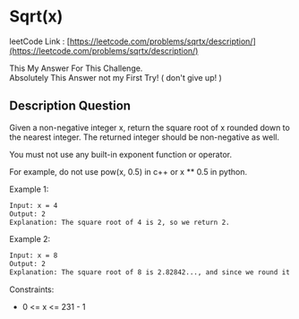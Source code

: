 # Sqrt(x)

leetCode Link : [https://leetcode.com/problems/sqrtx/description/](https://leetcode.com/problems/sqrtx/description/)

This My Answer For This Challenge.  
Absolutely This Answer not my First Try! ( don't give up! )

## Description Question

Given a non-negative integer x, return the square root of x rounded down to the nearest integer. The returned integer should be non-negative as well.

You must not use any built-in exponent function or operator.

For example, do not use pow(x, 0.5) in c++ or x ** 0.5 in python.

Example 1:

```txt
Input: x = 4
Output: 2
Explanation: The square root of 4 is 2, so we return 2.
```

Example 2:

```txt
Input: x = 8
Output: 2
Explanation: The square root of 8 is 2.82842..., and since we round it down to the nearest integer, 2 is returned.
```

Constraints:

- 0 <= x <= 231 - 1
